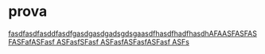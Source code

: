 

# prova
<div>
    <div>
        <a href="">fasdfasdfasddfasdfgasdgasdgadsgdsgaasdfhasdfhadfhasdhAFAASFASFASFASFafASFasf
        ASFasfSFasf
        ASFasfASFasfASFasf
        ASFs</a>
    </div>
</div>

